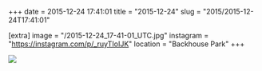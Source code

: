 +++
date = 2015-12-24 17:41:01
title = "2015-12-24"
slug = "2015/2015-12-24T17:41:01"

[extra]
image = "/2015-12-24_17-41-01_UTC.jpg"
instagram = "https://instagram.com/p/_ruyTIoIJK"
location = "Backhouse Park"
+++

<img src="/2015-12-24_17-41-01_UTC.jpg" />
